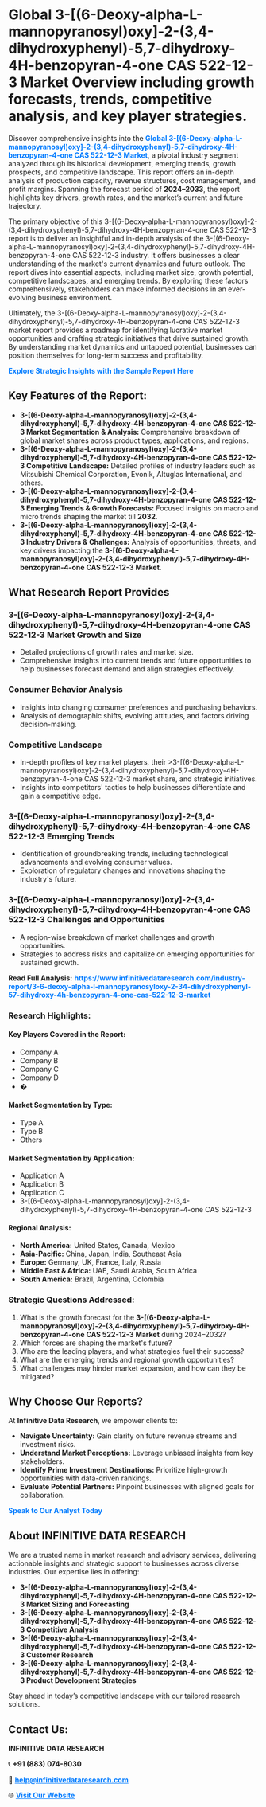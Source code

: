 <h1>Global 3-[(6-Deoxy-alpha-L-mannopyranosyl)oxy]-2-(3,4-dihydroxyphenyl)-5,7-dihydroxy-4H-benzopyran-4-one CAS 522-12-3 Market Overview including growth forecasts, trends, competitive analysis, and key player strategies.</h1>
<p>
Discover comprehensive insights into the 
<a href="https://www.infinitivedataresearch.com/industry-report/3-6-deoxy-alpha-l-mannopyranosyloxy-2-34-dihydroxyphenyl-57-dihydroxy-4h-benzopyran-4-one-cas-522-12-3-market" rel="dofollow" style="color: #007BFF; text-decoration: none;"><strong>Global 3-[(6-Deoxy-alpha-L-mannopyranosyl)oxy]-2-(3,4-dihydroxyphenyl)-5,7-dihydroxy-4H-benzopyran-4-one CAS 522-12-3 Market</strong></a>, a pivotal industry segment analyzed through its historical development, emerging trends, growth prospects, and competitive landscape. This report offers an in-depth analysis of production capacity, revenue structures, cost management, and profit margins. Spanning the forecast period of <strong>2024–2033</strong>, the report highlights key drivers, growth rates, and the market’s current and future trajectory.
</p>
<p>
The primary objective of this 3-[(6-Deoxy-alpha-L-mannopyranosyl)oxy]-2-(3,4-dihydroxyphenyl)-5,7-dihydroxy-4H-benzopyran-4-one CAS 522-12-3 report is to deliver an insightful and in-depth analysis of the 3-[(6-Deoxy-alpha-L-mannopyranosyl)oxy]-2-(3,4-dihydroxyphenyl)-5,7-dihydroxy-4H-benzopyran-4-one CAS 522-12-3 industry. It offers businesses a clear understanding of the market's current dynamics and future outlook. The report dives into essential aspects, including market size, growth potential, competitive landscapes, and emerging trends. By exploring these factors comprehensively, stakeholders can make informed decisions in an ever-evolving business environment.
</p>
<p>
Ultimately, the 3-[(6-Deoxy-alpha-L-mannopyranosyl)oxy]-2-(3,4-dihydroxyphenyl)-5,7-dihydroxy-4H-benzopyran-4-one CAS 522-12-3 market report provides a roadmap for identifying lucrative market opportunities and crafting strategic initiatives that drive sustained growth. By understanding market dynamics and untapped potential, businesses can position themselves for long-term success and profitability.
</p>
<p>
<a href="https://www.infinitivedataresearch.com/request-sample/reportId=102061" style="color: #007BFF; text-decoration: none;"><strong>Explore Strategic Insights with the Sample Report Here</strong></a>
</p>

<h2>Key Features of the Report:</h2>
<ul>
<li><strong>3-[(6-Deoxy-alpha-L-mannopyranosyl)oxy]-2-(3,4-dihydroxyphenyl)-5,7-dihydroxy-4H-benzopyran-4-one CAS 522-12-3 Market Segmentation & Analysis:</strong> Comprehensive breakdown of global market shares across product types, applications, and regions.</li>
<li><strong>3-[(6-Deoxy-alpha-L-mannopyranosyl)oxy]-2-(3,4-dihydroxyphenyl)-5,7-dihydroxy-4H-benzopyran-4-one CAS 522-12-3 Competitive Landscape:</strong> Detailed profiles of industry leaders such as Mitsubishi Chemical Corporation, Evonik, Altuglas International, and others.</li>
<li><strong>3-[(6-Deoxy-alpha-L-mannopyranosyl)oxy]-2-(3,4-dihydroxyphenyl)-5,7-dihydroxy-4H-benzopyran-4-one CAS 522-12-3 Emerging Trends & Growth Forecasts:</strong> Focused insights on macro and micro trends shaping the market till <strong>2032</strong>.</li>
<li><strong>3-[(6-Deoxy-alpha-L-mannopyranosyl)oxy]-2-(3,4-dihydroxyphenyl)-5,7-dihydroxy-4H-benzopyran-4-one CAS 522-12-3 Industry Drivers & Challenges:</strong> Analysis of opportunities, threats, and key drivers impacting the <strong>3-[(6-Deoxy-alpha-L-mannopyranosyl)oxy]-2-(3,4-dihydroxyphenyl)-5,7-dihydroxy-4H-benzopyran-4-one CAS 522-12-3 Market</strong>.</li>
</ul>

<h2>What Research Report Provides</h2>
<h3>3-[(6-Deoxy-alpha-L-mannopyranosyl)oxy]-2-(3,4-dihydroxyphenyl)-5,7-dihydroxy-4H-benzopyran-4-one CAS 522-12-3 Market Growth and Size</h3>
<ul>
<li>Detailed projections of growth rates and market size.</li>
<li>Comprehensive insights into current trends and future opportunities to help businesses forecast demand and align strategies effectively.</li>
</ul>

<h3>Consumer Behavior Analysis</h3>
<ul>
<li>Insights into changing consumer preferences and purchasing behaviors.</li>
<li>Analysis of demographic shifts, evolving attitudes, and factors driving decision-making.</li>
</ul>

<h3>Competitive Landscape</h3>
<ul>
<li>In-depth profiles of key market players, their >3-[(6-Deoxy-alpha-L-mannopyranosyl)oxy]-2-(3,4-dihydroxyphenyl)-5,7-dihydroxy-4H-benzopyran-4-one CAS 522-12-3 market share, and strategic initiatives.</li>
<li>Insights into competitors' tactics to help businesses differentiate and gain a competitive edge.</li>
</ul>

<h3>3-[(6-Deoxy-alpha-L-mannopyranosyl)oxy]-2-(3,4-dihydroxyphenyl)-5,7-dihydroxy-4H-benzopyran-4-one CAS 522-12-3 Emerging Trends</h3>
<ul>
<li>Identification of groundbreaking trends, including technological advancements and evolving consumer values.</li>
<li>Exploration of regulatory changes and innovations shaping the industry's future.</li>
</ul>

<h3>3-[(6-Deoxy-alpha-L-mannopyranosyl)oxy]-2-(3,4-dihydroxyphenyl)-5,7-dihydroxy-4H-benzopyran-4-one CAS 522-12-3 Challenges and Opportunities</h3>
<ul>
<li>A region-wise breakdown of market challenges and growth opportunities.</li>
<li>Strategies to address risks and capitalize on emerging opportunities for sustained growth.</li>
</ul>
<p><strong>Read Full Analysis:</strong> <a href="https://www.infinitivedataresearch.com/industry-report/3-6-deoxy-alpha-l-mannopyranosyloxy-2-34-dihydroxyphenyl-57-dihydroxy-4h-benzopyran-4-one-cas-522-12-3-market" rel="dofollow" style="color: #007BFF; text-decoration: none;"><strong>https://www.infinitivedataresearch.com/industry-report/3-6-deoxy-alpha-l-mannopyranosyloxy-2-34-dihydroxyphenyl-57-dihydroxy-4h-benzopyran-4-one-cas-522-12-3-market</strong></a></p>
<h3>Research Highlights:</h3>
<h4>Key Players Covered in the Report:</h4>
<ul><li>Company A</li><li>Company B</li><li>Company C</li><li>Company D</li><li>�</li></ul>
<h4>Market Segmentation by Type:</h4>
<ul><li>Type A</li><li>Type B</li><li>Others</li></ul>
<h4>Market Segmentation by Application:</h4>
<ul><li>Application A</li><li>Application B</li><li>Application C</li><li>3-[(6-Deoxy-alpha-L-mannopyranosyl)oxy]-2-(3,4-dihydroxyphenyl)-5,7-dihydroxy-4H-benzopyran-4-one CAS 522-12-3</li></ul>

<h4>Regional Analysis:</h4>
<ul>
<li><strong>North America:</strong> United States, Canada, Mexico</li>
<li><strong>Asia-Pacific:</strong> China, Japan, India, Southeast Asia</li>
<li><strong>Europe:</strong> Germany, UK, France, Italy, Russia</li>
<li><strong>Middle East & Africa:</strong> UAE, Saudi Arabia, South Africa</li>
<li><strong>South America:</strong> Brazil, Argentina, Colombia</li>
</ul>

<h3>Strategic Questions Addressed:</h3>
<ol>
<li>What is the growth forecast for the <strong>3-[(6-Deoxy-alpha-L-mannopyranosyl)oxy]-2-(3,4-dihydroxyphenyl)-5,7-dihydroxy-4H-benzopyran-4-one CAS 522-12-3 Market</strong> during 2024–2032?</li>
<li>Which forces are shaping the market's future?</li>
<li>Who are the leading players, and what strategies fuel their success?</li>
<li>What are the emerging trends and regional growth opportunities?</li>
<li>What challenges may hinder market expansion, and how can they be mitigated?</li>
</ol>

<h2>Why Choose Our Reports?</h2>
<p>At <strong>Infinitive Data Research</strong>, we empower clients to:</p>
<ul>
<li><strong>Navigate Uncertainty:</strong> Gain clarity on future revenue streams and investment risks.</li>
<li><strong>Understand Market Perceptions:</strong> Leverage unbiased insights from key stakeholders.</li>
<li><strong>Identify Prime Investment Destinations:</strong> Prioritize high-growth opportunities with data-driven rankings.</li>
<li><strong>Evaluate Potential Partners:</strong> Pinpoint businesses with aligned goals for collaboration.</li>
</ul>
<p><a href="https://www.infinitivedataresearch.com/industry-report/3-6-deoxy-alpha-l-mannopyranosyloxy-2-34-dihydroxyphenyl-57-dihydroxy-4h-benzopyran-4-one-cas-522-12-3-market" rel="dofollow" style="color: #007BFF; text-decoration: none;"><strong>Speak to Our Analyst Today</strong></a></p>

<h2>About INFINITIVE DATA RESEARCH</h2>
<p>We are a trusted name in market research and advisory services, delivering actionable insights and strategic support to businesses across diverse industries. Our expertise lies in offering:</p>
<ul>
<li><strong>3-[(6-Deoxy-alpha-L-mannopyranosyl)oxy]-2-(3,4-dihydroxyphenyl)-5,7-dihydroxy-4H-benzopyran-4-one CAS 522-12-3 Market Sizing and Forecasting</strong></li>
<li><strong>3-[(6-Deoxy-alpha-L-mannopyranosyl)oxy]-2-(3,4-dihydroxyphenyl)-5,7-dihydroxy-4H-benzopyran-4-one CAS 522-12-3 Competitive Analysis</strong></li>
<li><strong>3-[(6-Deoxy-alpha-L-mannopyranosyl)oxy]-2-(3,4-dihydroxyphenyl)-5,7-dihydroxy-4H-benzopyran-4-one CAS 522-12-3 Customer Research</strong></li>
<li><strong>3-[(6-Deoxy-alpha-L-mannopyranosyl)oxy]-2-(3,4-dihydroxyphenyl)-5,7-dihydroxy-4H-benzopyran-4-one CAS 522-12-3 Product Development Strategies</strong></li>
</ul>
<p>Stay ahead in today’s competitive landscape with our tailored research solutions.</p>

<h2>Contact Us:</h2>
<p><strong>INFINITIVE DATA RESEARCH</strong></p>
<p>📞 <strong>+91 (883) 074-8030</strong></p>
<p>📧 <strong><a href="mailto:help@infinitivedataresearch.com" style="color: #007BFF;">help@infinitivedataresearch.com</a></strong></p>
<p>🌐 <strong><a href="https://www.infinitivedataresearch.com" rel="dofollow" style="color: #007BFF;">Visit Our Website</a></strong></p>